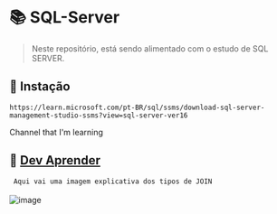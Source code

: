 # 📚 SQL-Server
> Neste repositório, está sendo alimentado com o estudo de SQL SERVER.

## :hammer: Instação 
```
https://learn.microsoft.com/pt-BR/sql/ssms/download-sql-server-management-studio-ssms?view=sql-server-ver16
```

Channel that I'm learning
## :book: [Dev Aprender](www.youtube.com/@DevAprender)

``` Aqui vai uma imagem explicativa dos tipos de JOIN``` <br> <br>
![image](https://github.com/Httpstheus/SQL-Server/assets/84551135/61b6de3e-ce34-402f-a485-612c349734a1)
